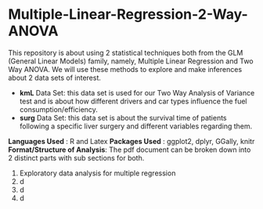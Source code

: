 # Multiple-Linear-Regression-2-Way-ANOVA

This repository is about using 2 statistical techniques both from the GLM (General Linear Models) family, namely, Multiple Linear Regression and Two Way ANOVA. We will use these methods to explore and make inferences about 2 data sets of interest. 

* **kmL** Data Set: this data set is used for our Two Way Analysis of Variance test and is about how different drivers and car types influence the fuel consumption/efficiency.
* **surg** Data Set: this data set is about the survival time of patients following a specific liver surgery and different variables regarding them.

**Languages Used** : R and Latex
**Packages Used** : ggplot2, dplyr, GGally, knitr
**Format/Structure of Analysis**: The pdf document can be broken down into 2 distinct parts with sub sections for both. 

1. Exploratory data analysis for multiple regression
2. d
3. d
4. d

